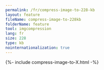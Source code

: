 ```yaml
---
permalink: /fr/compress-image-to-228-kb
layout: feature
fileName: compress-image-to-228kb
folderName: feature
tool: imgcompression
lang: fr
size: 228
type: kb
nointernationalization: true
---
```

{%- include compress-image-to-X.html -%}       
